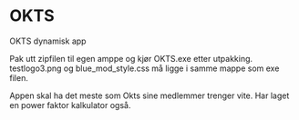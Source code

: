 # OKTS
OKTS dynamisk app

Pak utt zipfilen til egen amppe og kjør OKTS.exe etter utpakking.
testlogo3.png og blue_mod_style.css må ligge i samme mappe som exe filen.

Appen skal ha det meste som Okts sine medlemmer trenger vite.
Har laget en power faktor kalkulator også.
